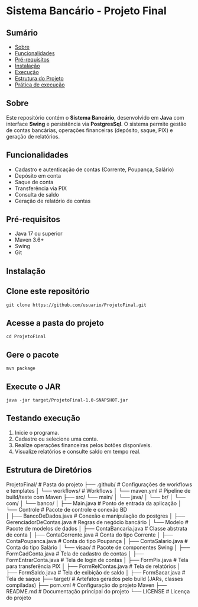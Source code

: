 # Sistema Bancário - Projeto Final

## Sumário
* [Sobre](#sobre)
* [Funcionalidades](#funcionalidades)
* [Pré-requisitos](#pré-requisitos)
* [Instalação](#instalação)
* [Execução](#execução)
* [Estrutura do Projeto](#estrutura-do-projeto)
* [Prática de execução](#uso)

## Sobre
Este repositório contém o **Sistema Bancário**, desenvolvido em **Java** com interface **Swing** e persistência via **PostgresSql**. O sistema permite gestão de contas bancárias, operações financeiras (depósito, saque, PIX) e geração de relatórios.

## Funcionalidades
* Cadastro e autenticação de contas (Corrente, Poupança, Salário)
* Depósito em conta
* Saque de conta
* Transferência via PIX
* Consulta de saldo
* Geração de relatório de contas

## Pré-requisitos
* Java 17 ou superior
* Maven 3.6+
* Swing
* Git

## Instalação
## Clone este repositório
```
git clone https://github.com/usuario/ProjetoFinal.git
```
## Acesse a pasta do projeto
```
cd ProjetoFinal
```
## Gere o pacote
```
mvn package
```
## Execute o JAR
```
java -jar target/ProjetoFinal-1.0-SNAPSHOT.jar
```

## Testando execução
1. Inicie o programa.
2. Cadastre ou selecione uma conta.
3. Realize operações financeiras pelos botões disponíveis.
4. Visualize relatórios e consulte saldo em tempo real.

## Estrutura de Diretórios
ProjetoFinal/                      # Pasta do projeto
├── .github/                       # Configurações de workflows e templates
│   └── workflows/                 # Workflows 
│       └── maven.yml              # Pipeline de build/teste com Maven
├── src/
└── main/
│   └── java/
│       └── br/
│           └── com/
│               └── banco/
│                 ├── Main.java                       # Ponto de entrada da aplicação
│                 └── Controle                    # Pacote de controle e conexão BD  
│                     ├── BancoDeDados.java           # Conexão e manipulação do postgres
│                     ├── GerenciadorDeContas.java    # Regras de negócio bancário
│                 └── Modelo                      # Pacote de modelos de dados
│                     ├── ContaBancaria.java          # Classe abstrata de conta
│                     ├── ContaCorrente.java          # Conta do tipo Corrente
│                     ├── ContaPoupanca.java          # Conta do tipo Poupança
│                     ├── ContaSalario.java           # Conta do tipo Salário
│                 └── visao/                      # Pacote de componentes Swing
│                     ├── FormCadConta.java           # Tela de cadastro de contas
│                     ├── FormEntrarConta.java        # Tela de login de contas
│                     ├── FormPix.java                # Tela para transferência PIX
│                     ├── FormRelContas.java          # Tela de relatórios
│                     ├── FormSaldo.java              # Tela de exibição de saldo
│                     ├── FormSacar.java              # Tela de saque
├── target/                        # Artefatos gerados pelo build (JARs, classes compiladas)
├── pom.xml                        # Configuração do projeto Maven
├── README.md                      # Documentação principal do projeto
└── LICENSE                        # Licença do projeto
